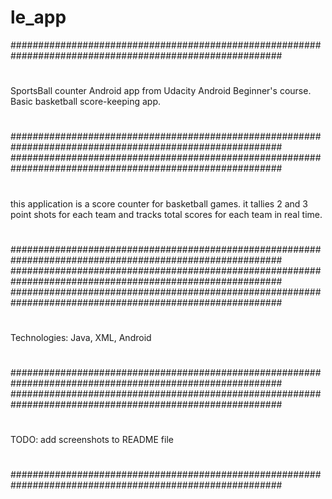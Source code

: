 # le_app
#########################################################################################################
#
SportsBall counter Android app from Udacity Android Beginner's course. Basic basketball score-keeping app.
#
#########################################################################################################
#########################################################################################################
#
this application is a score counter for basketball games. it tallies 2 and 3 point shots for each team
and tracks total scores for each team in real time.
#
#########################################################################################################
#########################################################################################################
#########################################################################################################
#
Technologies: Java, XML, Android
#
#########################################################################################################
#########################################################################################################
#
TODO: add screenshots to README file
#
#########################################################################################################
